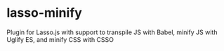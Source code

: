# lasso-minify
Plugin for Lasso.js with support to transpile JS with Babel, minify JS with Uglify ES, and minify CSS with CSSO
